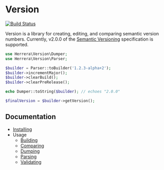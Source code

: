 # Version

[![Build Status]](http://travis-ci.org/herrera-io/php-version)

Version is a library for creating, editing, and comparing semantic version
numbers. Currently, v2.0.0 of the [Semantic Versioning][] specification
is supported.

```php
use Herrera\Version\Dumper;
use Herrera\Version\Parser;

$builder = Parser::toBuilder('1.2.3-alpha+2');
$builder->incrementMajor();
$builder->clearBuild();
$builder->clearPreRelease();

echo Dumper::toString($builder); // echoes "2.0.0"

$finalVersion = $builder->getVersion();
```

## Documentation

- [Installing][]
- Usage
  - [Building][]
  - [Comparing][]
  - [Dumping][]
  - [Parsing][]
  - [Validating][]

[Build Status]: https://secure.travis-ci.org/herrera-io/php-version.png?branch=master
[Semantic Versioning]: http://semver.org/spec/v2.0.0.html
[Installing]: doc/00-Installing.md
[Building]: doc/01-Building.md
[Comparing]: doc/02-Comparing.md
[Dumping]: doc/03-Dumping.md
[Parsing]: doc/04-Parsing.md
[Validating]: doc/05-Validating.md
